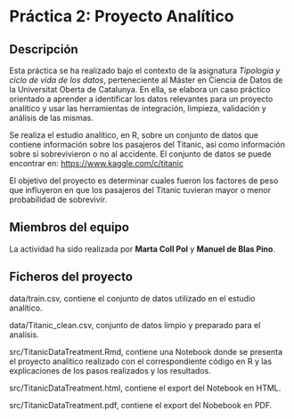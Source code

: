 # Práctica 2: Proyecto Analítico

## Descripción

Esta práctica se ha realizado bajo el contexto de la asignatura _Tipología y ciclo de vida de los datos_, perteneciente al Máster en Ciencia de Datos de la Universitat Oberta de Catalunya. En ella, se elabora un caso práctico orientado a aprender a identificar los datos relevantes para un proyecto analítico y usar las herramientas de integración, limpieza, validación y análisis de las mismas. 

Se realiza el estudio analítico, en R, sobre un conjunto de datos que contiene información sobre los pasajeros del Titanic, asi como información sobre si sobrevivieron o no al accidente. El conjunto de datos se puede encontrar en: https://www.kaggle.com/c/titanic

El objetivo del proyecto es determinar cuales fueron los factores de peso que influyeron en que los pasajeros del Titanic tuvieran mayor o menor probabilidad de sobrevivir.

## Miembros del equipo

La actividad ha sido realizada por **Marta Coll Pol** y **Manuel de Blas Pino**.

## Ficheros del proyecto

data/train.csv, contiene el conjunto de datos utilizado en el estudio analítico.

data/Titanic_clean.csv, conjunto de datos limpio y preparado para el analísis.

src/TitanicDataTreatment.Rmd, contiene una Notebook donde se presenta el proyecto analítico realizado con el correspondiente código en R y las explicaciones de los pasos realizados y los resultados.

src/TitanicDataTreatment.html, contiene el export del Notebook en HTML.

src/TitanicDataTreatment.pdf, contiene el export del Nobebook en PDF.
